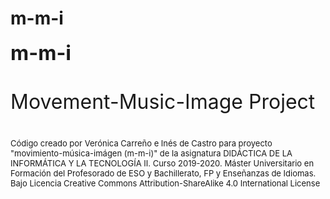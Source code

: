 # m-m-i
<font size="6"> <b>m-m-i</b> <br>  
<font size="6"> Movement-Music-Image Project  
<br>
<font size="2">
Código creado por Verónica Carreño e Inés de Castro para proyecto "movimiento-música-imágen (m-m-i)"
de la asignatura DIDÁCTICA DE LA INFORMÁTICA Y LA TECNOLOGÍA II. Curso 2019-2020.
Máster Universitario en Formación del Profesorado de ESO y Bachillerato, FP y Enseñanzas de Idiomas.
Bajo Licencia Creative Commons Attribution-ShareAlike 4.0 International License 
 
